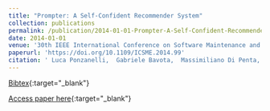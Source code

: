 ```yaml
---
title: "Prompter: A Self-Confident Recommender System"
collection: publications
permalink: /publication/2014-01-01-Prompter-A-Self-Confident-Recommender-System
date: 2014-01-01
venue: '30th IEEE International Conference on Software Maintenance and Evolution, Victoria, BC, Canada, September 29 - October 3, 2014'
paperurl: 'https://doi.org/10.1109/ICSME.2014.99'
citation: ' Luca Ponzanelli,  Gabriele Bavota,  Massimiliano Di Penta,  Rocco Oliveto,  Michele Lanza, &quot;Prompter: A Self-Confident Recommender System.&quot; 30th IEEE International Conference on Software Maintenance and Evolution, Victoria, BC, Canada, September 29 - October 3, 2014, 2014.'
---
```

[Bibtex](https://dblp.org/rec/bib/conf/icsm/PonzanelliBPOL14){:target="_blank"}

[Access paper here](https://doi.org/10.1109/ICSME.2014.99){:target="_blank"}
